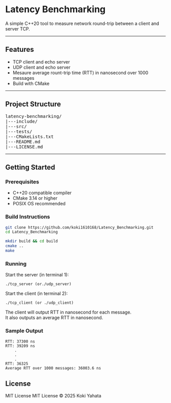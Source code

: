 # Latency Benchmarking

A simple C++20 tool to measure network round-trip between a client and server TCP.

---

## Features
- TCP client and echo server
- UDP client and echo server
- Mesaure average rount-trip time (RTT) in nanosecond over 1000 messages
- Build with CMake
---

## Project Structure
<pre>
latency-benchmarking/
|---include/
|---src/
|---tests/
|---CMakeLists.txt
|---README.md
|---LICENSE.md
</pre>

---

## Getting Started

### Prerequisites

- C++20 compatible compiler
- CMake 3.14 or higher
- POSIX OS recommended

### Build Instructions
```bash
git clone https://github.com/koki1610168/Latency_Benchmarking.git
cd Latency_Benchmarking

mkdir build && cd build
cmake ..
make
```

### Running
Start the server (in terminal 1):
```build
./tcp_server (or./udp_server)
```

Start the client (in terminal 2):
```build
./tcp_client (or ./udp_client)
```
The client will output RTT in nanosecond for each message. \
It also outputs an average RTT in nanosecond.

### Sample Output
```
RTT: 37300 ns
RTT: 39209 ns
    .
    .
    .
RTT: 36325
Average RTT over 1000 messages: 36003.6 ns
```
## License
MIT License 
MIT License © 2025 Koki Yahata


